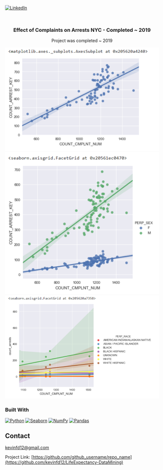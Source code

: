 # <!-- PROJECT SHIELDS -->
[linkedin-url]: https://www.linkedin.com/in/kevin-diaz-gochez

[![LinkedIn][linkedin-shield]][linkedin-url]


<!-- PROJECT LOGO -->
<br />
<div align="center">
<h3 align="center">Effect of Complaints on Arrests NYC - Completed ~ 2019</h3>
  <p align="center">
    Project was completed ~ 2019
    <br />
  </p>
</div>

<img src="https://raw.githubusercontent.com/kevinfd12/ComplaintsArrestsNYC/master/Assets/Asset1.png">
<img src="https://raw.githubusercontent.com/kevinfd12/ComplaintsArrestsNYC/master/Assets/Asset2.png">
<img src="https://raw.githubusercontent.com/kevinfd12/ComplaintsArrestsNYC/master/Assets/Asset3.png">


<!-- ABOUT THE PROJECT -->
### Built With
[![Python](https://img.shields.io/badge/Python-3776AB?style=for-the-badge&logo=python&logoColor=white)](https://www.python.org/)
[![Seaborn](https://img.shields.io/badge/Seaborn-3776AB?style=for-the-badge&logo=seaborn&logoColor=white)](https://seaborn.pydata.org/)
[![NumPy](https://img.shields.io/badge/NumPy-3776AB?style=for-the-badge&logo=numpy&logoColor=white)](https://numpy.org/)
[![Pandas](https://img.shields.io/badge/Pandas-3776AB?style=for-the-badge&logo=pandas&logoColor=white)](https://pandas.pydata.org/)
<!-- CONTACT -->
## Contact

kevinfd12@gmail.com

Project Link: [https://github.com/github_username/repo_name](https://github.com/kevinfd12/LifeExpectancy-DataMining)

<!-- MARKDOWN LINKS & IMAGES -->
<!-- https://www.markdownguide.org/basic-syntax/#reference-style-links -->
[linkedin-shield]: https://img.shields.io/badge/-LinkedIn-black.svg?style=for-the-badge&logo=linkedin&colorB=555
[linkedin-url]: https://linkedin.com/in/linkedin_username
